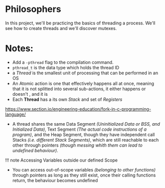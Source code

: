# Philosophers
In this project, we'll be practicing the basics of threading a process. We'll see how to create threads and we'll discover mutexes.

# Notes:
- Add a `-pthread` flag to the compilation command.
- `pthread_t` is the data type which holds the thread ID
- a _Thread_ is the smallest unit of processing that can be performed in an OS
- An Atomic action is one that effectively happens all at once, meaning that it is not splitted into several sub-actions, it either happens or doesn't , and it is 
- Each **Thread** has a its own _Stack_ and set of _Registers_

https://www.section.io/engineering-education/fork-in-c-programming-language/

- A thread shares the same Data Segment _(Uninitialized Data or BSS, and Initialized Data)_, Text Segment _(The actual code instructions of a program)_, and the Heap Segment, though they have independent call Stacks _(i.e. different Stack Segments)_, which are still reachable to each other through pointers _(though messing whith them can lead to undefined behaviour)_.

!!! note Accessing Variables outside our defined Scope
- You can access out-of-scope variables _(belonging to other functions)_ through pointers as long as they still exist, once their calling functions return, the behaviour becomes undefined